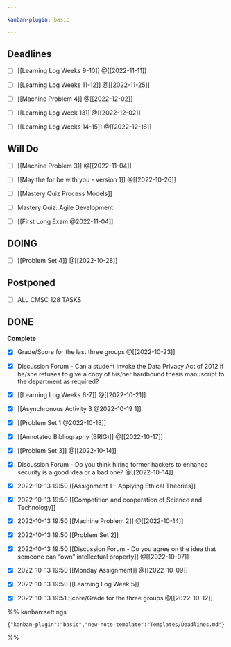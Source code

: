 ```yaml
---

kanban-plugin: basic

---
```


## Deadlines

- [ ] [[Learning Log  Weeks 9-10]] @[[2022-11-11]]
- [ ] [[Learning Log  Weeks 11-12]] @[[2022-11-25]]
- [ ] [[Machine Problem 4]] @[[2022-12-02]]
- [ ] [[Learning Log  Week 13]] @[[2022-12-02]]
- [ ] [[Learning Log  Weeks 14-15]] @[[2022-12-16]]


## Will Do

- [ ] [[Machine Problem 3]] @[[2022-11-04]]
- [ ] [[May the for be with you - version 1]] @[[2022-10-26]]
- [ ] [[Mastery Quiz  Process Models]]
- [ ] Mastery Quiz: Agile Development
- [ ] [[First Long Exam @2022-11-04]]


## DOING

- [ ] [[Problem Set 4]] @[[2022-10-28]]


## Postponed

- [ ] ALL CMSC 128 TASKS


## DONE

**Complete**
- [x] Grade/Score for the last three groups @[[2022-10-23]]
- [x] Discussion Forum - Can a student invoke the Data Privacy Act of 2012 if he/she refuses to give a copy of his/her hardbound thesis manuscript to the department as required?
- [x] [[Learning Log  Weeks 6-7]] @[[2022-10-21]]
- [x] [[Asynchronous Activity 3 @2022-10-19 1]]
- [x] [[Problem Set 1 @2022-10-18]]
- [x] [[Annotated Bibliography (BRIG)]] @[[2022-10-17]]
- [x] [[Problem Set 3]] @[[2022-10-14]]
- [x] Discussion Forum - Do you think hiring former hackers to enhance security is a good idea or a bad one? @[[2022-10-14]]
- [x] 2022-10-13 19:50 [[Assignment 1 - Applying Ethical Theories]]
- [x] 2022-10-13 19:50 [[Competition and cooperation of Science and Technology]]
- [x] 2022-10-13 19:50 [[Machine Problem 2]] @[[2022-10-14]]
- [x] 2022-10-13 19:50 [[Problem Set 2]]
- [x] 2022-10-13 19:50 [[Discussion Forum - Do you agree on the idea that someone can “own” intellectual property]] @[[2022-10-07]]
- [x] 2022-10-13 19:50 [[Monday Assignment]] @[[2022-10-09]]
- [x] 2022-10-13 19:50 [[Learning Log  Week 5]]
- [x] 2022-10-13 19:51 Score/Grade for the three groups @[[2022-10-12]]




%% kanban:settings
```
{"kanban-plugin":"basic","new-note-template":"Templates/Deadlines.md"}
```
%%